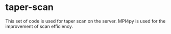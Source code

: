 # taper-scan
This set of code is used for taper scan on the server. 
MPI4py is used for the improvement of scan efficiency.
